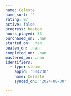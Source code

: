 ```yaml
---
name: Celeste
name_sort: ''
rating: 97
active: false
progress: beaten
hours_played: 33
purchased_on: .nan
started_on: .nan
beaten_on: .nan
completed_on: .nan
mastered_on: .nan
identifiers:
  - type: steam
    appid: '504230'
    name: Celeste
    synced_on: '2024-08-30'

---
```

